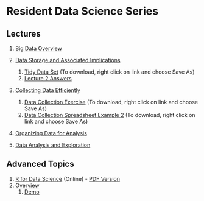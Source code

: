 Resident Data Science Series
================

Lectures
--------

1.  [Big Data Overview](https://bgulbis.github.io/Resident_Data_Science/lecture_01.html)
2.  [Data Storage and Associated Implications](https://bgulbis.github.io/Resident_Data_Science/lecture_02.html)
    1.  [Tidy Data Set](https://raw.githubusercontent.com/bgulbis/Resident_Data_Science/master/lecture_02_data_tidy.csv) (To download, right click on link and choose Save As)
    2.  [Lecture 2 Answers](https://bgulbis.github.io/Resident_Data_Science/lecture_02-notebook.nb.html)

3.  [Collecting Data Efficiently](https://bgulbis.github.io/Resident_Data_Science/lecture_03.html)
    1.  [Data Collection Exercise](https://github.com/bgulbis/Resident_Data_Science/blob/master/lecture_03_example_01_data_collection.xlsx) (To download, right click on link and choose Save As)
    2.  [Data Collection Spreadsheet Example 2](https://github.com/bgulbis/Resident_Data_Science/blob/master/lecture_03_example_02_data_collection.xlsx) (To download, right click on link and choose Save As)

4.  [Organizing Data for Analysis](https://bgulbis.github.io/Resident_Data_Science/lecture_04.html)
5.  [Data Analysis and Exploration](https://bgulbis.github.io/Resident_Data_Science/lecture_05.html)

Advanced Topics
---------------

1.  [R for Data Science](http://r4ds.had.co.nz/) (Online) - [PDF Version](https://github.com/bgulbis/Resident_Data_Science/raw/master/R_for_Data_Science.pdf)
2.  [Overview](https://github.com/bgulbis/Resident_Data_Science/blob/master/advanced_01.md)
    1.  [Demo](https://github.com/bgulbis/Resident_Data_Science/blob/master/demo.md)
